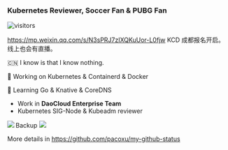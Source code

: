 ### Kubernetes Reviewer, Soccer Fan & PUBG Fan
![visitors](https://visitor-badge.glitch.me/badge?page_id=pacoxu.pacoxu&left_color=green&right_color=red)

https://mp.weixin.qq.com/s/N3sPRJ7zIXQKuUor-L0fjw KCD 成都报名开启。 线上也会有直播。
 
 🇨🇳 I know is that I know nothing. 
 
 🔭 Working on Kubernetes & Containerd & Docker
 
 🌱 Learning Go & Knative & CoreDNS

- Work in **DaoCloud Enterprise Team**
- Kubernetes SIG-Node & Kubeadm reviewer

<a href="https://pacoxu.wordpress.com/">
  <img align="left" src="https://github-readme-stats.vercel.app/api?username=pacoxu&show_icons=true" />
</a>

Backup ![](https://komarev.com/ghpvc/?username=pacoxu)

More details in https://github.com/pacoxu/my-github-status
